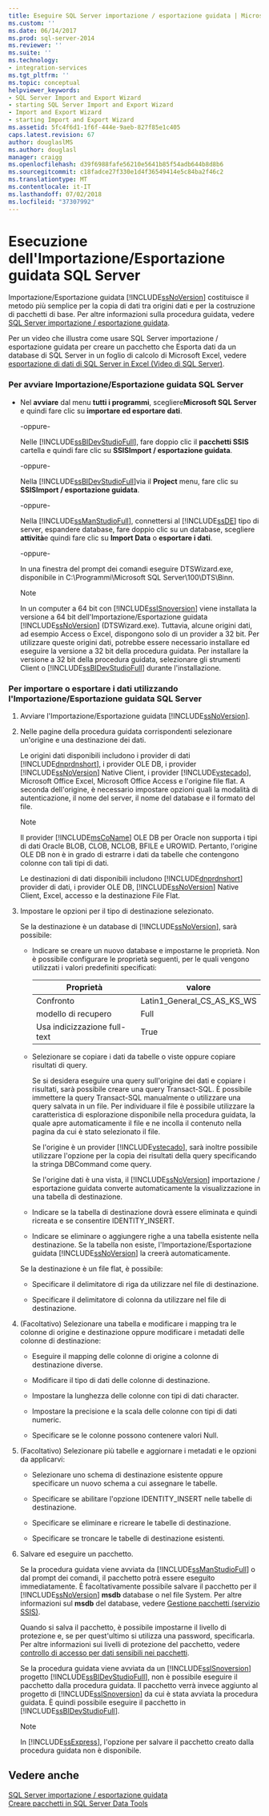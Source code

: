 ```yaml
---
title: Eseguire SQL Server importazione / esportazione guidata | Microsoft Docs
ms.custom: ''
ms.date: 06/14/2017
ms.prod: sql-server-2014
ms.reviewer: ''
ms.suite: ''
ms.technology:
- integration-services
ms.tgt_pltfrm: ''
ms.topic: conceptual
helpviewer_keywords:
- SQL Server Import and Export Wizard
- starting SQL Server Import and Export Wizard
- Import and Export Wizard
- starting Import and Export Wizard
ms.assetid: 5fc4f6d1-1f6f-444e-9aeb-827f85e1c405
caps.latest.revision: 67
author: douglaslMS
ms.author: douglasl
manager: craigg
ms.openlocfilehash: d39f6988fafe56210e5641b85f54adb644b8d8b6
ms.sourcegitcommit: c18fadce27f330e1d4f36549414e5c84ba2f46c2
ms.translationtype: MT
ms.contentlocale: it-IT
ms.lasthandoff: 07/02/2018
ms.locfileid: "37307992"
---
```

# <a name="run-the-sql-server-import-and-export-wizard"></a>Esecuzione dell'Importazione/Esportazione guidata SQL Server
  Importazione/Esportazione guidata [!INCLUDE[ssNoVersion](../../includes/ssnoversion-md.md)] costituisce il metodo più semplice per la copia di dati tra origini dati e per la costruzione di pacchetti di base. Per altre informazioni sulla procedura guidata, vedere [SQL Server importazione / esportazione guidata](import-and-export-data-with-the-sql-server-import-and-export-wizard.md).  
  
 Per un video che illustra come usare SQL Server importazione / esportazione guidata per creare un pacchetto che Esporta dati da un database di SQL Server in un foglio di calcolo di Microsoft Excel, vedere [esportazione di dati di SQL Server in Excel (Video di SQL Server)](http://go.microsoft.com/fwlink/?LinkId=131024).  
  
### <a name="to-start-the-sql-server-import-and-export-wizard"></a>Per avviare Importazione/Esportazione guidata SQL Server  
  
-   Nel **avviare** dal menu **tutti i programmi**, scegliere**Microsoft SQL Server** e quindi fare clic su **importare ed esportare dati**.  
  
     -oppure-  
  
     Nelle [!INCLUDE[ssBIDevStudioFull](../../includes/ssbidevstudiofull-md.md)], fare doppio clic il **pacchetti SSIS** cartella e quindi fare clic su **SSISImport / esportazione guidata**.  
  
     -oppure-  
  
     Nella [!INCLUDE[ssBIDevStudioFull](../../includes/ssbidevstudiofull-md.md)]via il **Project** menu, fare clic su **SSISImport / esportazione guidata**.  
  
     -oppure-  
  
     Nella [!INCLUDE[ssManStudioFull](../../includes/ssmanstudiofull-md.md)], connettersi al [!INCLUDE[ssDE](../../includes/ssde-md.md)] tipo di server, espandere database, fare doppio clic su un database, scegliere **attività**e quindi fare clic su **Import Data** o **esportare i dati**.  
  
     -oppure-  
  
     In una finestra del prompt dei comandi eseguire DTSWizard.exe, disponibile in C:\Programmi\Microsoft SQL Server\100\DTS\Binn.  
  
    > [!NOTE]  
    >  In un computer a 64 bit con [!INCLUDE[ssISnoversion](../../includes/ssisnoversion-md.md)] viene installata la versione a 64 bit dell'Importazione/Esportazione guidata [!INCLUDE[ssNoVersion](../../includes/ssnoversion-md.md)] (DTSWizard.exe). Tuttavia, alcune origini dati, ad esempio Access o Excel, dispongono solo di un provider a 32 bit. Per utilizzare queste origini dati, potrebbe essere necessario installare ed eseguire la versione a 32 bit della procedura guidata. Per installare la versione a 32 bit della procedura guidata, selezionare gli strumenti Client o [!INCLUDE[ssBIDevStudioFull](../../includes/ssbidevstudiofull-md.md)] durante l'installazione.  
  
### <a name="to-import-or-export-data-by-using-the-sql-server-import-and-export-wizard"></a>Per importare o esportare i dati utilizzando l'Importazione/Esportazione guidata SQL Server  
  
1.  Avviare l'Importazione/Esportazione guidata [!INCLUDE[ssNoVersion](../../includes/ssnoversion-md.md)].  
  
2.  Nelle pagine della procedura guidata corrispondenti selezionare un'origine e una destinazione dei dati.  
  
     Le origini dati disponibili includono i provider di dati [!INCLUDE[dnprdnshort](../../includes/dnprdnshort-md.md)], i provider OLE DB, i provider [!INCLUDE[ssNoVersion](../../includes/ssnoversion-md.md)] Native Client, i provider [!INCLUDE[vstecado](../../includes/vstecado-md.md)], Microsoft Office Excel, Microsoft Office Access e l'origine file flat. A seconda dell'origine, è necessario impostare opzioni quali la modalità di autenticazione, il nome del server, il nome del database e il formato del file.  
  
    > [!NOTE]  
    >  Il provider [!INCLUDE[msCoName](../../includes/msconame-md.md)] OLE DB per Oracle non supporta i tipi di dati Oracle BLOB, CLOB, NCLOB, BFILE e UROWID. Pertanto, l'origine OLE DB non è in grado di estrarre i dati da tabelle che contengono colonne con tali tipi di dati.  
  
     Le destinazioni di dati disponibili includono [!INCLUDE[dnprdnshort](../../includes/dnprdnshort-md.md)] provider di dati, i provider OLE DB, [!INCLUDE[ssNoVersion](../../includes/ssnoversion-md.md)] Native Client, Excel, accesso e la destinazione File Flat.  
  
3.  Impostare le opzioni per il tipo di destinazione selezionato.  
  
     Se la destinazione è un database di [!INCLUDE[ssNoVersion](../../includes/ssnoversion-md.md)], sarà possibile:  
  
    -   Indicare se creare un nuovo database e impostarne le proprietà. Non è possibile configurare le proprietà seguenti, per le quali vengono utilizzati i valori predefiniti specificati:  
  
        |Proprietà|valore|  
        |--------------|-----------|  
        |Confronto|Latin1_General_CS_AS_KS_WS|  
        |modello di recupero|Full|  
        |Usa indicizzazione full-text|True|  
  
    -   Selezionare se copiare i dati da tabelle o viste oppure copiare risultati di query.  
  
         Se si desidera eseguire una query sull'origine dei dati e copiare i risultati, sarà possibile creare una query Transact-SQL. È possibile immettere la query Transact-SQL manualmente o utilizzare una query salvata in un file. Per individuare il file è possibile utilizzare la caratteristica di esplorazione disponibile nella procedura guidata, la quale apre automaticamente il file e ne incolla il contenuto nella pagina da cui è stato selezionato il file.  
  
         Se l'origine è un provider [!INCLUDE[vstecado](../../includes/vstecado-md.md)], sarà inoltre possibile utilizzare l'opzione per la copia dei risultati della query specificando la stringa DBCommand come query.  
  
         Se l'origine dati è una vista, il [!INCLUDE[ssNoVersion](../../includes/ssnoversion-md.md)] importazione / esportazione guidata converte automaticamente la visualizzazione in una tabella di destinazione.  
  
    -   Indicare se la tabella di destinazione dovrà essere eliminata e quindi ricreata e se consentire IDENTITY_INSERT.  
  
    -   Indicare se eliminare o aggiungere righe a una tabella esistente nella destinazione. Se la tabella non esiste, l'Importazione/Esportazione guidata [!INCLUDE[ssNoVersion](../../includes/ssnoversion-md.md)] la creerà automaticamente.  
  
     Se la destinazione è un file flat, è possibile:  
  
    -   Specificare il delimitatore di riga da utilizzare nel file di destinazione.  
  
    -   Specificare il delimitatore di colonna da utilizzare nel file di destinazione.  
  
4.  (Facoltativo) Selezionare una tabella e modificare i mapping tra le colonne di origine e destinazione oppure modificare i metadati delle colonne di destinazione:  
  
    -   Eseguire il mapping delle colonne di origine a colonne di destinazione diverse.  
  
    -   Modificare il tipo di dati delle colonne di destinazione.  
  
    -   Impostare la lunghezza delle colonne con tipi di dati character.  
  
    -   Impostare la precisione e la scala delle colonne con tipi di dati numeric.  
  
    -   Specificare se le colonne possono contenere valori Null.  
  
5.  (Facoltativo) Selezionare più tabelle e aggiornare i metadati e le opzioni da applicarvi:  
  
    -   Selezionare uno schema di destinazione esistente oppure specificare un nuovo schema a cui assegnare le tabelle.  
  
    -   Specificare se abilitare l'opzione IDENTITY_INSERT nelle tabelle di destinazione.  
  
    -   Specificare se eliminare e ricreare le tabelle di destinazione.  
  
    -   Specificare se troncare le tabelle di destinazione esistenti.  
  
6.  Salvare ed eseguire un pacchetto.  
  
     Se la procedura guidata viene avviata da [!INCLUDE[ssManStudioFull](../../includes/ssmanstudiofull-md.md)] o dal prompt dei comandi, il pacchetto potrà essere eseguito immediatamente. È facoltativamente possibile salvare il pacchetto per il [!INCLUDE[ssNoVersion](../../includes/ssnoversion-md.md)] **msdb** database o nel file System. Per altre informazioni sul **msdb** del database, vedere [Gestione pacchetti &#40;servizio SSIS&#41;](../service/package-management-ssis-service.md).  
  
     Quando si salva il pacchetto, è possibile impostarne il livello di protezione e, se per quest'ultimo si utilizza una password, specificarla. Per altre informazioni sui livelli di protezione del pacchetto, vedere [controllo di accesso per dati sensibili nei pacchetti](../security/access-control-for-sensitive-data-in-packages.md).  
  
     Se la procedura guidata viene avviata da un [!INCLUDE[ssISnoversion](../../includes/ssisnoversion-md.md)] progetto [!INCLUDE[ssBIDevStudioFull](../../includes/ssbidevstudiofull-md.md)], non è possibile eseguire il pacchetto dalla procedura guidata. Il pacchetto verrà invece aggiunto al progetto di [!INCLUDE[ssISnoversion](../../includes/ssisnoversion-md.md)] da cui è stata avviata la procedura guidata. È quindi possibile eseguire il pacchetto in [!INCLUDE[ssBIDevStudioFull](../../includes/ssbidevstudiofull-md.md)].  
  
    > [!NOTE]  
    >  In [!INCLUDE[ssExpress](../../includes/ssexpress-md.md)], l'opzione per salvare il pacchetto creato dalla procedura guidata non è disponibile.  
  
## <a name="see-also"></a>Vedere anche  
 [SQL Server importazione / esportazione guidata](import-and-export-data-with-the-sql-server-import-and-export-wizard.md)   
 [Creare pacchetti in SQL Server Data Tools](../create-packages-in-sql-server-data-tools.md)  
  
  
